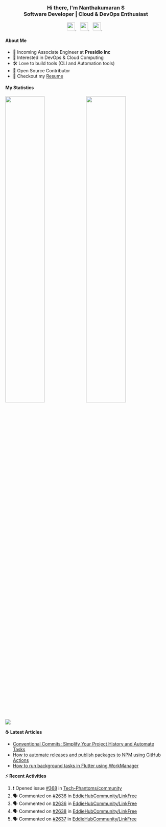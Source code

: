 <div align="center">
  <h3>
    Hi there, I'm Nanthakumaran S
    <br/>
    Software Developer | Cloud & DevOps Enthusiast
  </h3>
</div>

<p align='center'>
   <a href="https://www.nanthakumaran.com/">
    <img 
      height="25" 
      src="https://img.shields.io/badge/nanthakumaran.com-website-f55?style=for-the-badge"
      target="blank"
    >
  </a>
  &nbsp;&nbsp;
  <a href="https://www.linkedin.com/in/nanthakumaran-s/">
    <img 
      height="25" 
      src="https://img.shields.io/badge/nanthakumaran--s-Linkedin-0B65C2?style=for-the-badge"
      target="blank"
    >
  </a>
  &nbsp;&nbsp;
  <a href="https://twitter.com/nanthakumaran_/">
    <img 
      height="25" 
      src="https://img.shields.io/twitter/follow/nanthakumaran_?logo=twitter&style=for-the-badge&color=1DA1F2"
      target="blank"
    >
  </a>
  &nbsp;&nbsp;
</p>

#### About Me
- 🏢 Incoming Associate Engineer at **Presidio Inc**
- 🧐 Interested in DevOps & Cloud Computing
- 🛠️ Love to build tools (CLI and Automation tools)
- 📖 Open Source Contributor
- 📝 Checkout my [Resume](files/Resume.pdf)

#### My Statistics
<p>
  <img 
    width="49.5%" 
    src="https://github-readme-stats.vercel.app/api?username=nanthakumaran-s&show_icons=true&hide_border=true&bg_color=0E1117&title_color=8b949e&text_color=8b949e&icon_color=26a641" 
  />
  <img 
    width="49.5%" 
    src="https://streak-stats.demolab.com/?user=nanthakumaran-s&hide_border=true&background=0E1117&ring=26a641&fire=26a641&currStreakNum=26a641&sideNums=26a641&currStreakLabel=8b949e&sideLabels=8b949e&dates=8b949e" 
  />
</p>
<img
  src="https://github-readme-activity-graph.cyclic.app/graph?username=nanthakumaran-s&custom_title=Nanthakumaran%20S%27s%20Contribution%20Graph&theme=github-compact&hide_border=true&area=true" 
/>

<p><b> ☕️ Latest Articles</b></p>

<!-- BLOG-POST-LIST:START -->
- [Conventional Commits: Simplify Your Project History and Automate Tasks](https://blog.nanthakumaran.com/conventional-commits-simplify-your-project-history-and-automate-tasks)
- [How to automate releases and publish packages to NPM using GitHub Actions](https://blog.nanthakumaran.com/how-to-automate-releases-and-publish-packages-to-npm-using-github-actions)
- [How to run background tasks in Flutter using WorkManager](https://nanthakumaran.medium.com/how-to-run-background-tasks-in-flutter-using-workmanager-579479f802c8?source=rss-153b47e3ff8c------2)
<!-- BLOG-POST-LIST:END -->


<p><b> ⚡️ Recent Activities</b></p>

<!--START_SECTION:activity-->
1. ❗️ Opened issue [#368](https://github.com/Tech-Phantoms/community/issues/368) in [Tech-Phantoms/community](https://github.com/Tech-Phantoms/community)
2. 🗣 Commented on [#2636](https://github.com/EddieHubCommunity/LinkFree/issues/2636) in [EddieHubCommunity/LinkFree](https://github.com/EddieHubCommunity/LinkFree)
3. 🗣 Commented on [#2636](https://github.com/EddieHubCommunity/LinkFree/issues/2636) in [EddieHubCommunity/LinkFree](https://github.com/EddieHubCommunity/LinkFree)
4. 🗣 Commented on [#2638](https://github.com/EddieHubCommunity/LinkFree/issues/2638) in [EddieHubCommunity/LinkFree](https://github.com/EddieHubCommunity/LinkFree)
5. 🗣 Commented on [#2637](https://github.com/EddieHubCommunity/LinkFree/issues/2637) in [EddieHubCommunity/LinkFree](https://github.com/EddieHubCommunity/LinkFree)
<!--END_SECTION:activity-->